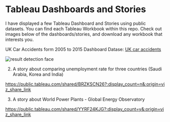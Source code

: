 # Tableau Dashboards and Stories

I have displayed a few Tableau Dashboard and Stories using public datasets. You can find each Tableau Workbook within this repo. Check out images below of the dashboards/stories, and download any workbook that interests you. 


UK Car Accidents form 2005 to 2015 Dashboard
Datase: [UK car accidents](https://www.kaggle.com/silicon99/dft-accident-data)



![result detection face](https://public.tableau.com/views/UK_Car_Accidents_2005_2015_Dashboard/Dashboard1?:language=en&:display_count=y&publish=yes&:origin=viz_share_link)


2) A story about comparing unemployment rate for three countries (Saudi Arabia, Korea and India)

https://public.tableau.com/shared/BRZKSCN26?:display_count=n&:origin=viz_share_link


3) A story about World Power Plants - Global Energy Observatory

https://public.tableau.com/shared/YYRF24KJG?:display_count=y&:origin=viz_share_link

